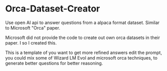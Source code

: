 # Orca-Dataset-Creator
Use open AI api to answer questions from a alpaca format dataset. Similar to Microsoft "Orca" paper.


Microsoft did not provide the code to create out own orca datasets in their paper. I so I created this.

This is a template of you want to get more refined answers edit the prompt, you could mix some of Wizard LM Evol and microsoft orca techniques, to generate better questions for better reasoning.
